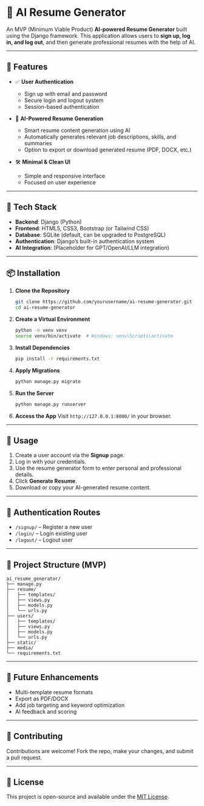 

# 🧠 AI Resume Generator 

An MVP (Minimum Viable Product) **AI-powered Resume Generator** built using the Django framework. This application allows users to **sign up, log in, and log out**, and then generate professional resumes with the help of AI.

---

## 🚀 Features

* ✅ **User Authentication**

  * Sign up with email and password
  * Secure login and logout system
  * Session-based authentication

* 🧾 **AI-Powered Resume Generation**

  * Smart resume content generation using AI
  * Automatically generates relevant job descriptions, skills, and summaries
  * Option to export or download generated resume (PDF, DOCX, etc.)

* 🛠️ **Minimal & Clean UI**

  * Simple and responsive interface
  * Focused on user experience

---

## 🔧 Tech Stack

* **Backend**: Django (Python)
* **Frontend**: HTML5, CSS3, Bootstrap (or Tailwind CSS)
* **Database**: SQLite (default, can be upgraded to PostgreSQL)
* **Authentication**: Django’s built-in authentication system
* **AI Integration**: (Placeholder for GPT/OpenAI/LLM integration)

---

## 📦 Installation

1. **Clone the Repository**

   ```bash
   git clone https://github.com/yourusername/ai-resume-generator.git
   cd ai-resume-generator
   ```

2. **Create a Virtual Environment**

   ```bash
   python -m venv venv
   source venv/bin/activate  # Windows: venv\Scripts\activate
   ```

3. **Install Dependencies**

   ```bash
   pip install -r requirements.txt
   ```

4. **Apply Migrations**

   ```bash
   python manage.py migrate
   ```

5. **Run the Server**

   ```bash
   python manage.py runserver
   ```

6. **Access the App**
   Visit `http://127.0.0.1:8000/` in your browser.

---

## 🧪 Usage

1. Create a user account via the **Signup** page.
2. Log in with your credentials.
3. Use the resume generator form to enter personal and professional details.
4. Click **Generate Resume**.
5. Download or copy your AI-generated resume content.

---

## 🔐 Authentication Routes

* `/signup/` – Register a new user
* `/login/` – Login existing user
* `/logout/` – Logout user

---

## 📁 Project Structure (MVP)

```
ai_resume_generator/
├── manage.py
├── resume/
│   ├── templates/
│   ├── views.py
│   ├── models.py
│   └── urls.py
├── users/
│   ├── templates/
│   ├── views.py
│   ├── models.py
│   └── urls.py
├── static/
├── media/
└── requirements.txt
```

---

## 🧠 Future Enhancements

* Multi-template resume formats
* Export as PDF/DOCX
* Add job targeting and keyword optimization
* AI feedback and scoring

---

## 🤝 Contributing

Contributions are welcome! Fork the repo, make your changes, and submit a pull request.

---

## 📄 License

This project is open-source and available under the [MIT License](LICENSE).


